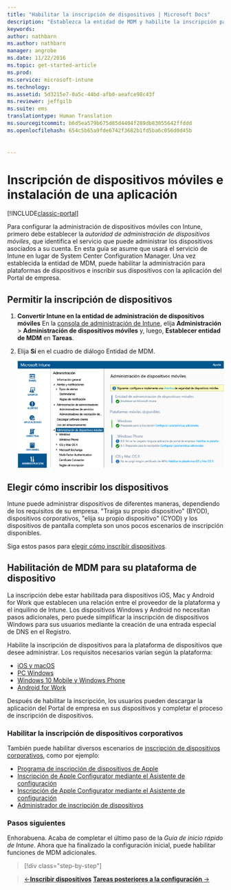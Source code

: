 ```yaml
---
title: "Habilitar la inscripción de dispositivos | Microsoft Docs"
description: "Establezca la entidad de MDM y habilite la inscripción para dispositivos iOS, Windows, Android y Mac."
keywords: 
author: nathbarn
ms.author: nathbarn
manager: angrobe
ms.date: 11/22/2016
ms.topic: get-started-article
ms.prod: 
ms.service: microsoft-intune
ms.technology: 
ms.assetid: 5d3215e7-0a5c-44bd-afb0-aeafce98c43f
ms.reviewer: jeffgilb
ms.suite: ems
translationtype: Human Translation
ms.sourcegitcommit: b6d5ea579b675d85d4404f289db83055642ffddd
ms.openlocfilehash: 654c5b65a9fde6742f3682b1fd5ba6c056d0d45b


---
```


# <a name="enroll-mobile-devices-and-install-an-app"></a>Inscripción de dispositivos móviles e instalación de una aplicación

[!INCLUDE[classic-portal](../includes/classic-portal.md)]

Para configurar la administración de dispositivos móviles con Intune, primero debe establecer la *autoridad de administración de dispositivos móviles*, que identifica el servicio que puede administrar los dispositivos asociados a su cuenta. En esta guía se asume que usará el servicio de Intune en lugar de System Center Configuration Manager. Una vez establecida la entidad de MDM, puede habilitar la administración para plataformas de dispositivos e inscribir sus dispositivos con la aplicación del Portal de empresa.

## <a name="enable-device-enrollment"></a>Permitir la inscripción de dispositivos

1. **Convertir Intune en la entidad de administración de dispositivos móviles**
   En la [consola de administración de Intune](https://manage.microsoft.com/), elija **Administración** > **Administración de dispositivos móviles** y, luego, **Establecer entidad de MDM** en **Tareas**.  

2. Elija **Sí** en el cuadro de diálogo Entidad de MDM.

    ![Consola de administración. Establecer MDM en Intune](./media/mdmAuthority.png)

## <a name="choose-how-to-enroll-devices"></a>Elegir cómo inscribir los dispositivos

Intune puede administrar dispositivos de diferentes maneras, dependiendo de los requisitos de su empresa. "Traiga su propio dispositivo" (BYOD), dispositivos corporativos, "elija su propio dispositivo" (CYOD) y los dispositivos de pantalla completa son unos pocos escenarios de inscripción disponibles.

Siga estos pasos para [elegir cómo inscribir dispositivos](choose-how-to-enroll-devices1.md).

## <a name="enable-mdm-for-your-device-platform"></a>Habilitación de MDM para su plataforma de dispositivo
La inscripción debe estar habilitada para dispositivos iOS, Mac y Android for Work que establecen una relación entre el proveedor de la plataforma y el inquilino de Intune. Los dispositivos Windows y Android no necesitan pasos adicionales, pero puede simplificar la inscripción de dispositivos Windows para sus usuarios mediante la creación de una entrada especial de DNS en el Registro.

Habilite la inscripción de dispositivos para la plataforma de dispositivos que desee administrar. Los requisitos necesarios varían según la plataforma:

-  [iOS y macOS](https://docs.microsoft.com/intune/deploy-use/set-up-ios-and-mac-management-with-microsoft-intune.md)
-  [PC Windows](https://docs.microsoft.com/intune/deploy-use/set-up-windows-device-management-with-microsoft-intune)
-  [Windows 10 Mobile y Windows Phone](https://docs.microsoft.com/intune/deploy-use/set-up-windows-phone-management-with-microsoft-intune)
- [Android for Work](https://docs.microsoft.com/intune/deploy-use/set-up-android-for-work)

Después de habilitar la inscripción, los usuarios pueden descargar la aplicación del Portal de empresa en sus dispositivos y completar el proceso de inscripción de dispositivos.

### <a name="enable-company-owned-device-enrollment"></a>Habilitar la inscripción de dispositivos corporativos
También puede habilitar diversos escenarios de [inscripción de dispositivos corporativos](https://docs.microsoft.com/intune/deploy-use/manage-corporate-owned-devices), como por ejemplo:
- [Programa de inscripción de dispositivos de Apple](https://docs.microsoft.com/intune/deploy-use/ios-device-enrollment-program-in-microsoft-intune)
- [Inscripción de Apple Configurator mediante el Asistente de configuración](https://docs.microsoft.com/intune/deploy-use/ios-setup-assistant-enrollment-in-microsoft-intune)
- [Inscripción de Apple Configurator mediante el Asistente de configuración](https://docs.microsoft.com/intune/deploy-use/ios-direct-enrollment-in-microsoft-intune)
- [Administrador de inscripción de dispositivos](https://docs.microsoft.com/intune/deploy-use/enroll-corporate-owned-devices-with-the-device-enrollment-manager-in-microsoft-intune)

### <a name="next-steps"></a>Pasos siguientes
Enhorabuena. Acaba de completar el último paso de la *Guía de inicio rápido de Intune*. Ahora que ha finalizado la configuración inicial, puede habilitar funciones de MDM adicionales.

>[!div class="step-by-step"]

>[&larr;**Inscribir dispositivos**](.\start-with-a-paid-subscription-to-microsoft-intune-step-8.md)      [**Tareas posteriores a la configuración** &rarr;](.\post-configuration-tasks.md)  



<!--HONumber=Dec16_HO2-->


